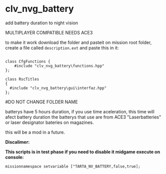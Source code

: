# clv_nvg_battery
add battery duration to night vision 

MULTIPLAYER COMPATIBLE
NEEDS ACE3

to make it work download the folder and pasteit on mission root folder, create a file called `description.ext` and paste this in it:

```

class CfgFunctions {
	#include "clv_nvg_battery\functions.hpp"
};

class RscTitles
{
  #include "clv_nvg_battery\gui\interfaz.hpp"
};

```

#DO NOT CHANGE FOLDER NAME

batterys have 5 hours duration, if you use time aceleration, this time will afect battery duration 
the batterys that use are from ACE3 "Laserbatteries" or laser designator bateries on magazines. 

this will be a mod in a future.

**Discalimer:**

**This scripts is in test phase if you need to disable it midgame execute on console:**

``missionnamespace setvariable ["TARTA_NV_BATTERY,false,true];``
